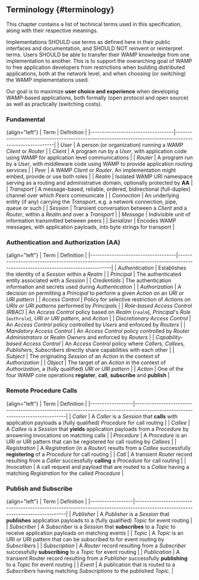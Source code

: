 ## Terminology {#terminology}

This chapter contains a list of technical terms used in this specification, along with their respective meanings.

Implementations SHOULD use terms as defined here in their public interfaces and documentation,
and SHOULD NOT reinvent or reinterpret terms. Users SHOULD be able to transfer their WAMP knowledge
from one implementation to another.
This is to support the overarching goal of WAMP to free application developers from restrictions when
building distributed applications, both at the network level, and when choosing (or switching) the WAMP
implementations used.

Our goal is to maximize **user choice and experience** when developing WAMP-based applications,
both formally (open protocol and open source) as well as practically (switching costs).


### Fundamental

{align="left"}
| Term                              | Definition                                                                                              |
|-----------------------------------|---------------------------------------------------------------------------------------------------------|
| *User*                            | A person (or organization) running a WAMP *Client* or *Router* |
| *Client*                          | A program run by a *User*, with application code using WAMP for application level communications        |
| *Router*                          | A program run by a *User*, with middleware code using WAMP to provide application routing services      |
| *Peer*                            | A WAMP *Client* or *Router*. An implementation might embed, provide or use both roles                   |
| *Realm*                           | Isolated WAMP URI namespace serving as a routing and administrative domain, optionally protected by **AA**          |
| *Transport*                       | A message-based, reliable, ordered, bidirectional (full-duplex) channel over which *Peers* communicate  |
| *Connection*                      | An underlying entity (if any) carrying the *Transport*, e.g. a network connection, pipe, queue or such  |
| *Session*                         | Transient conversation between a *Client* and a *Router*, within a *Realm* and over a *Transport*                |
| *Message*                         | Indivisible unit of information transmitted between peers                                               |
| *Serializer*                      | Encodes WAMP messages, with application payloads, into byte strings for transport         |


### Authentication and Authorization (AA)

{align="left"}
| Term                               | Definition                                                                                                                     |
|------------------------------------|--------------------------------------------------------------------------------------------------------------------------------|
| *Authentication*                   | Establishes the identity of a *Session* within a *Realm*                                                                           |
| *Principal*                        | The authenticated entity associated with a *Session* |
| *Credentials*                      | The authentication information and secrets used during *Authentication*                                                        |
| *Authorization*                    | A decision on permitting a *Principal* to perform a given *Action* on an *URI or URI pattern* |
| *Access Control*                   | Policy for selective restriction of *Action*s on *URIs or URI patterns* performed by *Principal*s                             |
| *Role-based Access Control (RBAC)* | An *Access Control* policy based on *Realm* (`realm`), *Principal*'s *Role* (`authrole`), *URI or URI pattern*, and *Action*   |
| *Discretionary Access Control*     | An *Access Control* policy controlled by *Users* and enforced by *Routers*                                                     |
| *Mandatory Access Control*         | An *Access Control* policy controlled by *Router Administrators* or *Realm Owners* and enforced by *Routers*                   |
| *Capability-based Access Control*  | An *Access Control* policy where *Caller*s, *Callee*s, *Publisher*s, *Subscriber*s directly share capabilities with each other |
| *Subject*                          | The originating *Session* of an *Action* in the context of *Authorization*                                                     |
| *Object*                           | The target of an *Action* in the context of *Authorization*, a (fully qualified) *URI or URI pattern*                          |
| *Action*                           | One of the four WAMP core operations **register**, **call**, **subscribe** and **publish**                                     |


### Remote Procedure Calls

{align="left"}
| Term             | Definition                                                                                                                    |
|------------------|-------------------------------------------------------------------------------------------------------------------------------|
| *Caller*         | A *Caller* is a *Session* that **calls** with application payloads a (fully qualified) *Procedure* for call routing           |
| *Callee*         | A *Callee* is a *Session* that **yields** application payloads from a *Procedure* by answering invocations on matching calls  |
| *Procedure*      | A *Procedure* is an URI or URI pattern that can be registered for call routing by *Callee*s                                   |
| *Registration*   | A *Registration* (in a *Router*) results from a *Callee* successfully **registering** of a *Procedure* for call routing       |
| *Call*           | A transient *Router* record resulting from a *Caller* successfully **calling** a *Procedure* for call routing |
| *Invocation*     | A call request and payload that are routed to a *Callee* having a matching *Registration* for the called *Procedure*            |


### Publish and Subscribe

{align="left"}
| Term             | Definition                                                                                                                    |
|------------------|-------------------------------------------------------------------------------------------------------------------------------|
| *Publisher*      | A *Publisher* is a *Session* that **publishes** application payloads to a (fully qualified) *Topic* for event routing         |
| *Subscriber*     | A *Subscriber* is a *Session* that **subscribes** to a *Topic* to receive application payloads on matching events             |
| *Topic*          | A *Topic* is an URI or URI pattern that can be subscribed to for event routing by *Subscriber*s                               |
| *Subscription*   | A *Router* record resulting from a *Subscriber* successfully **subscribing** to a *Topic* for event routing      |
| *Publication*    | A transient Router record resulting from a *Publisher* successfully **publishing** to a *Topic* for event routing         |
| *Event*          | A publication that is routed to a *Subscribers* having matching *Subscriptions* to the published *Topic*.              |
